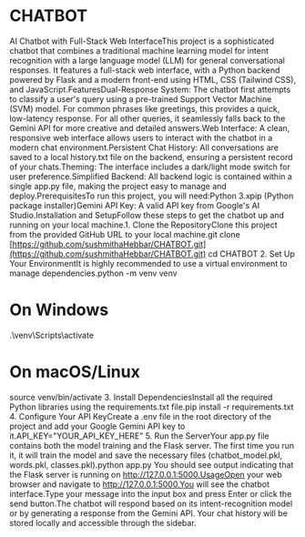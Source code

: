 # CHATBOT
AI Chatbot with Full-Stack Web InterfaceThis project is a sophisticated chatbot that combines a traditional machine learning model for intent recognition with a large language model (LLM) for general conversational responses. It features a full-stack web interface, with a Python backend powered by Flask and a modern front-end using HTML, CSS (Tailwind CSS), and JavaScript.FeaturesDual-Response System: The chatbot first attempts to classify a user's query using a pre-trained Support Vector Machine (SVM) model. For common phrases like greetings, this provides a quick, low-latency response. For all other queries, it seamlessly falls back to the Gemini API for more creative and detailed answers.Web Interface: A clean, responsive web interface allows users to interact with the chatbot in a modern chat environment.Persistent Chat History: All conversations are saved to a local history.txt file on the backend, ensuring a persistent record of your chats.Theming: The interface includes a dark/light mode switch for user preference.Simplified Backend: All backend logic is contained within a single app.py file, making the project easy to manage and deploy.PrerequisitesTo run this project, you will need:Python 3.xpip (Python package installer)Gemini API Key: A valid API key from Google's AI Studio.Installation and SetupFollow these steps to get the chatbot up and running on your local machine.1. Clone the RepositoryClone this project from the provided GitHub URL to your local machine.git clone [https://github.com/sushmithaHebbar/CHATBOT.git](https://github.com/sushmithaHebbar/CHATBOT.git)
cd CHATBOT
2. Set Up Your EnvironmentIt is highly recommended to use a virtual environment to manage dependencies.python -m venv venv
# On Windows
.\venv\Scripts\activate
# On macOS/Linux
source venv/bin/activate
3. Install DependenciesInstall all the required Python libraries using the requirements.txt file.pip install -r requirements.txt
4. Configure Your API KeyCreate a .env file in the root directory of the project and add your Google Gemini API key to it.API_KEY="YOUR_API_KEY_HERE"
5. Run the ServerYour app.py file contains both the model training and the Flask server. The first time you run it, it will train the model and save the necessary files (chatbot_model.pkl, words.pkl, classes.pkl).python app.py
You should see output indicating that the Flask server is running on http://127.0.0.1:5000.UsageOpen your web browser and navigate to http://127.0.0.1:5000.You will see the chatbot interface.Type your message into the input box and press Enter or click the send button.The chatbot will respond based on its intent-recognition model or by generating a response from the Gemini API. Your chat history will be stored locally and accessible through the sidebar.
